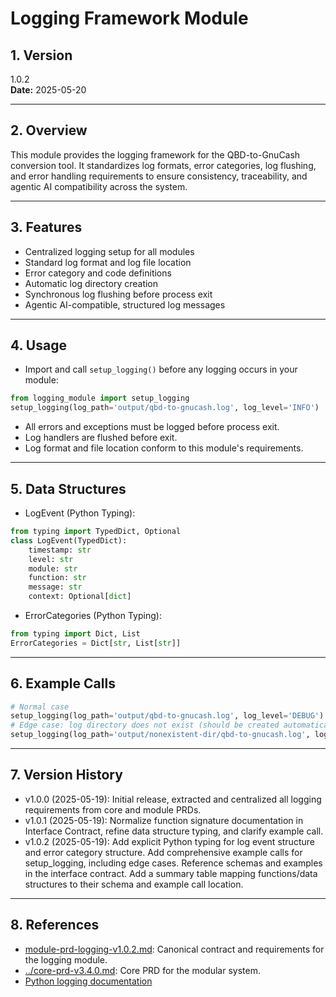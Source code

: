 # Logging Framework Module

## 1. Version
1.0.2  
**Date:** 2025-05-20 

---

## 2. Overview

This module provides the logging framework for the QBD-to-GnuCash conversion tool. It standardizes log formats, error categories, log flushing, and error handling requirements to ensure consistency, traceability, and agentic AI compatibility across the system.

---

## 3. Features

- Centralized logging setup for all modules
- Standard log format and log file location
- Error category and code definitions
- Automatic log directory creation
- Synchronous log flushing before process exit
- Agentic AI-compatible, structured log messages

---

## 4. Usage

- Import and call `setup_logging()` before any logging occurs in your module:

```python
from logging_module import setup_logging
setup_logging(log_path='output/qbd-to-gnucash.log', log_level='INFO')
```

- All errors and exceptions must be logged before process exit.
- Log handlers are flushed before exit.
- Log format and file location conform to this module's requirements.

---

## 5. Data Structures

- LogEvent (Python Typing):
```python
from typing import TypedDict, Optional
class LogEvent(TypedDict):
    timestamp: str
    level: str
    module: str
    function: str
    message: str
    context: Optional[dict]
```
- ErrorCategories (Python Typing):
```python
from typing import Dict, List
ErrorCategories = Dict[str, List[str]]
```

---

## 6. Example Calls

```python
# Normal case
setup_logging(log_path='output/qbd-to-gnucash.log', log_level='DEBUG')
# Edge case: log directory does not exist (should be created automatically)
setup_logging(log_path='output/nonexistent-dir/qbd-to-gnucash.log', log_level='INFO')
```

---

## 7. Version History

- v1.0.0 (2025-05-19): Initial release, extracted and centralized all logging requirements from core and module PRDs.
- v1.0.1 (2025-05-19): Normalize function signature documentation in Interface Contract, refine data structure typing, and clarify example call.
- v1.0.2 (2025-05-19): Add explicit Python typing for log event structure and error category structure. Add comprehensive example calls for setup_logging, including edge cases. Reference schemas and examples in the interface contract. Add a summary table mapping functions/data structures to their schema and example call location.

---

## 8. References

- [module-prd-logging-v1.0.2.md](module-prd-logging-v1.0.2.md): Canonical contract and requirements for the logging module.
- [../core-prd-v3.4.0.md](../core-prd-v3.4.0.md): Core PRD for the modular system.
- [Python logging documentation](https://docs.python.org/3/library/logging.html)
